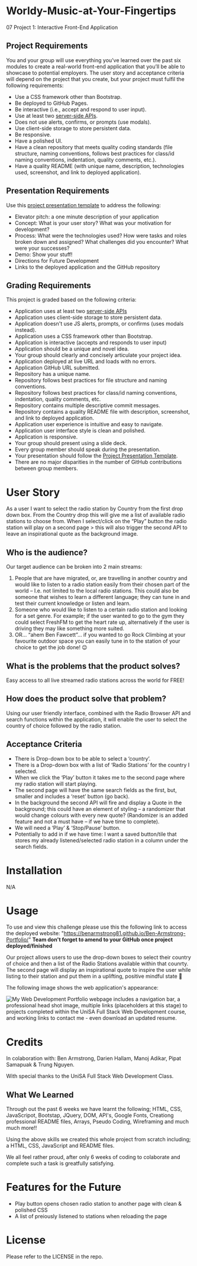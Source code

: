# Worldy-Music-at-Your-Fingertips
07 Project 1: Interactive Front-End Application

## Project Requirements
You and your group will use everything you’ve learned over the past six modules to create a real-world front-end application that you’ll be able to showcase to potential employers. The user story and acceptance criteria will depend on the project that you create, but your project must fulfil the following requirements:
* Use a CSS framework other than Bootstrap.
* Be deployed to GitHub Pages.
* Be interactive (i.e., accept and respond to user input).
* Use at least two [server-side APIs](https://coding-boot-camp.github.io/full-stack/apis/api-resources).
* Does not use alerts, confirms, or prompts (use modals).
* Use client-side storage to store persistent data.
* Be responsive.
* Have a polished UI.
* Have a clean repository that meets quality coding standards (file structure, naming conventions, follows best practices for class/id naming conventions, indentation, quality comments, etc.).
* Have a quality README (with unique name, description, technologies used, screenshot, and link to deployed application).
## Presentation Requirements
Use this [project presentation template](https://docs.google.com/presentation/d/10QaO9KH8HtUXj__81ve0SZcpO5DbMbqqQr4iPpbwKks/edit?usp=sharing) to address the following: 
* Elevator pitch: a one minute description of your application
* Concept: What is your user story? What was your motivation for development?
* Process: What were the technologies used? How were tasks and roles broken down and assigned? What challenges did you encounter? What were your successes?
* Demo: Show your stuff!
* Directions for Future Development
* Links to the deployed application and the GitHub repository
## Grading Requirements
This project is graded based on the following criteria:
* Application uses at least two [server-side APIs](https://coding-boot-camp.github.io/full-stack/apis/api-resources)
* Application uses client-side storage to store persistent data.
* Application doesn't use JS alerts, prompts, or confirms (uses modals instead).
* Application uses a CSS framework other than Bootstrap.
* Application is interactive (accepts and responds to user input)
* Application should be a unique and novel idea.
* Your group should clearly and concisely articulate your project idea.
* Application deployed at live URL and loads with no errors.
* Application GitHub URL submitted.
* Repository has a unique name.
* Repository follows best practices for file structure and naming conventions.
* Repository follows best practices for class/id naming conventions, indentation, quality comments, etc.
* Repository contains multiple descriptive commit messages.
* Repository contains a quality README file with description, screenshot, and link to deployed application.
* Application user experience is intuitive and easy to navigate.
* Application user interface style is clean and polished.
* Application is responsive.
* Your group should present using a slide deck.
* Every group member should speak during the presentation.
* Your presentation should follow the [Project Presentation Template](https://docs.google.com/presentation/d/10QaO9KH8HtUXj__81ve0SZcpO5DbMbqqQr4iPpbwKks/edit?usp=sharing).
* There are no major disparities in the number of GitHub contributions between group members.

# User Story
As a user I want to select the radio station by Country from the first drop down box.
From the Country drop this will give me a list of available radio stations to choose from.
When I select/click on the “Play” button the radio station will play on a second page > this will also trigger the second API to leave an inspirational quote as the background image.  

## Who is the audience?
Our target audience can be broken into 2 main streams: 
1) People that are have migrated, or, are travelling in another country and would like to listen to a radio station easily from their chosen part of the world – I.e. not limited to the local radio stations. This could also be someone that wishes to learn a different language; they can tune in and test their current knowledge or listen and learn.
2) Someone who would like to listen to a certain radio station and looking for a set genre. For example; if the user wanted to go to the gym they could select FreshFM to get the heart rate up, alternatively if the user is driving they may like something more suited. 
3) OR… “ahem Ben Fawcett”… if you wanted to go Rock Climbing at your favourite outdoor space you can easily tune in to the station of your choice to get the job done! 😉
## What is the problems that the product solves?
Easy access to all live streamed radio stations across the world for FREE!
## How does the product solve that problem?
Using our user friendly interface, combined with the Radio Browser API and search functions within the application, it will enable the user to select the country of choice followed by the radio station.


## Acceptance Criteria
* There is Drop-down box to be able to select a ‘country’.
* There is a Drop-down box with a list of ‘Radio Stations’ for the country I selected.
* When we click the ‘Play’ button it takes me to the second page where my radio station will start playing. 
* The second page will have the same search fields as the first, but, smaller and includes a ‘reset’ button (go back).
* In the background the second API will fire and display a Quote in the background; this could have an element of styling – a randomizer that would change colours with every new quote? (Randomizer is an added feature and not a must have – if we have time to complete).
* We will need a ‘Play’ & ‘Stop/Pause’ button.
* Potentially to add in if we have time: I want a saved button/tile that stores my already listened/selected radio station in a column under the search fields.

# Installation

N/A

# Usage
To use and view this challenge please use this the following link to access the deployed website: "https://benarmstrong81.github.io/Ben-Armstrong-Portfolio/" 
**Team don't forget to amend to your GitHub once project deployed/finished**

Our project allows users to use the drop-down boxes to select their country of choice and then a list of the Radio Stations available within that counrty. The second page will display an inspirational quote to inspire the user while listing to their station and put them in a uplifting, positive mindful state 🙏

The following image shows the web application's appearance:

![My Web Development Portfolio webpage includes a navigation bar, a professional head shot image, multiple links (placeholders at this stage) to projects completed within the UniSA Full Stack Web Development course, and working links to contact me - even download an updated resume.](./Images/BenArmstrongPortfolioWebsiteScreenShot.JPG)

# Credits
In colaboration with: Ben Armstrong, Darien Hallam, Manoj Adikar, Pipat Samapuak & Trung Nguyen.

With special thanks to the UniSA Full Stack Web Development Class.

## What We Learned
Through out the past 6 weeks we have learnt the following; HTML, CSS, JavaScripot, Bootstap, JQuery, DOM, API's, Google Fonts, Creationg professional README files, Arrays, Pseudo Coding, Wireframing and much much more!!

Using the above skills we created this whole project from scratch including; a HTML, CSS, JavaScript and README files. 
  
We all feel rather proud, after only 6 weeks of coding to colaborate and complete such a task is greatfully satisfying.

# Features for the Future

* Play button opens chosen radio station to another page with clean & polished CSS
* A list of preiously listened to stations when reloading the page 


# License

Please refer to the LICENSE in the repo.